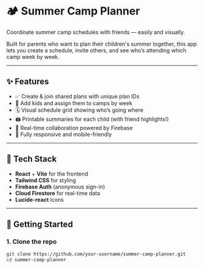 # 🏕️ Summer Camp Planner

Coordinate summer camp schedules with friends — easily and visually.

Built for parents who want to plan their children's summer together, this app lets you create a schedule, invite others, and see who’s attending which camp week by week.

---

## ✨ Features

- ✅ Create & join shared plans with unique plan IDs
- 👧 Add kids and assign them to camps by week
- 🗓️ Visual schedule grid showing who’s going where
- 🖨️ Printable summaries for each child (with friend highlights!)
- 🔄 Real-time collaboration powered by Firebase
- 📱 Fully responsive and mobile-friendly

---

## 🧱 Tech Stack

- **React** + **Vite** for the frontend
- **Tailwind CSS** for styling
- **Firebase Auth** (anonymous sign-in)
- **Cloud Firestore** for real-time data
- **Lucide-react** icons

---

## 🚀 Getting Started

### 1. Clone the repo

```bash
git clone https://github.com/your-username/summer-camp-planner.git
cd summer-camp-planner
